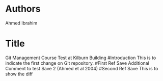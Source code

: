 # Authors
Ahmed Ibrahim
# Title
Git Management Course Test at Kilburn Building
#Introduction
This is to indicate the first change on Git repository.
#First Ref Save
Additional Comment to test Save 2 (Ahmed et al 2004)
#Second Ref Save
This is to show the diff


